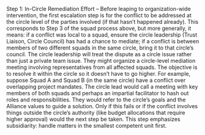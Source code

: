 Step 1: In-Circle Remediation Effort – Before leaping to organization-wide intervention, the first escalation step is for the conflict to be addressed at the circle level of the parties involved (if that hasn’t happened already). This corresponds to Step 3 of the squad process above, but more generally, it means: if a conflict was local to a squad, ensure the circle leadership (Trust Liaison, Circle Council) has had a chance to mediate; if a conflict is between members of two different squads in the same circle, bring it to that circle’s council. The circle leadership will treat the dispute as a circle issue rather than just a private team issue. They might organize a circle-level mediation meeting involving representatives from all affected squads. The objective is to resolve it within the circle so it doesn’t have to go higher. For example, suppose Squad A and Squad B (in the same circle) have a conflict over overlapping project mandates. The circle lead would call a meeting with key members of both squads and perhaps an impartial facilitator to hash out roles and responsibilities. They would refer to the circle’s goals and the Alliance values to guide a solution. Only if this fails or if the conflict involves things outside the circle’s authority (like budget allocations that require higher approval) would the next step be taken. This step emphasizes subsidiarity: handle matters in the smallest competent unit first.